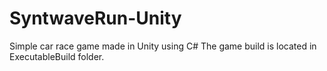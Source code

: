 # SyntwaveRun-Unity
Simple car race game made in Unity using C#
The game build is located in ExecutableBuild folder.
